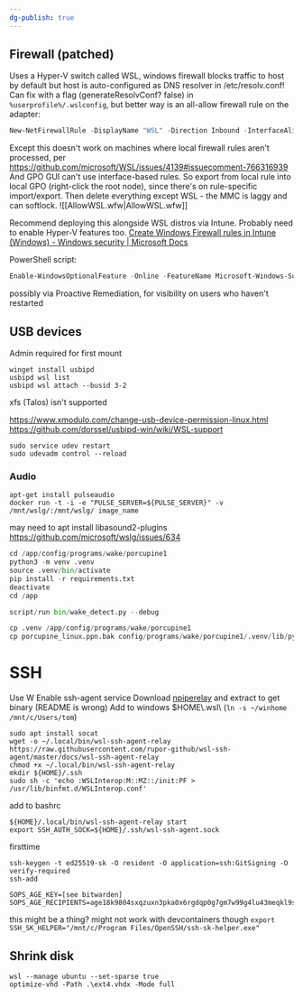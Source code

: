 ```yaml
---
dg-publish: true
---
```

## Firewall (patched)
Uses a Hyper-V switch called WSL, windows firewall blocks traffic to host by default but host is auto-configured as DNS resolver in /etc/resolv.conf!
Can fix with a flag (generateResolvConf? false) in `%userprofile%/.wslconfig`, but better way is an all-allow firewall rule on the adapter:

```powershell
New-NetFirewallRule -DisplayName "WSL" -Direction Inbound -InterfaceAlias "vEthernet (WSL)" -Action Allow
```

Except this doesn't work on machines where local firewall rules aren't processed, per https://github.com/microsoft/WSL/issues/4139#issuecomment-766316939
And GPO GUI can't use interface-based rules. So export from local rule into local GPO (right-click the root node), since there's on rule-specific import/export. Then delete everything except WSL - the MMC is laggy and can softlock.
![[AllowWSL.wfw|AllowWSL.wfw]]

Recommend deploying this alongside WSL distros via Intune. Probably need to enable Hyper-V features too.
[Create Windows Firewall rules in Intune (Windows) - Windows security | Microsoft Docs](https://docs.microsoft.com/en-us/windows/security/threat-protection/windows-firewall/create-windows-firewall-rules-in-intune)

PowerShell script: 
```powershell
Enable-WindowsOptionalFeature -Online -FeatureName Microsoft-Windows-Subsystem-Linux
```

possibly via Proactive Remediation, for visibility on users who haven't restarted

## USB devices
Admin required for first mount
```
winget install usbipd
usbipd wsl list
usbipd wsl attach --busid 3-2
```
xfs (Talos) isn't supported 

https://www.xmodulo.com/change-usb-device-permission-linux.html
https://github.com/dorssel/usbipd-win/wiki/WSL-support

```
sudo service udev restart
sudo udevadm control --reload
```

### Audio
```
apt-get install pulseaudio
docker run -t -i -e "PULSE_SERVER=${PULSE_SERVER}" -v /mnt/wslg/:/mnt/wslg/ image_name
```

may need to apt install libasound2-plugins
https://github.com/microsoft/wslg/issues/634

```python
cd /app/config/programs/wake/porcupine1
python3 -m venv .venv
source .venv/bin/activate
pip install -r requirements.txt
deactivate
cd /app

script/run bin/wake_detect.py --debug

cp .venv /app/config/programs/wake/porcupine1
cp porcupine_linux.ppn.bak config/programs/wake/porcupine1/.venv/lib/python3.9/site-packages/pvporcupine/resources/keyword_files/linux/porcupine_linux.ppn
```

# SSH
Use W
Enable ssh-agent service
Download [npiperelay](https://github.com/jstarks/npiperelay/releases/tag/v0.1.0) and extract to get binary (README is wrong)
Add to windows $HOME\\.wsl\\ (`ln -s ~/winhome /mnt/c/Users/tom`)
```
sudo apt install socat
wget -o ~/.local/bin/wsl-ssh-agent-relay https://raw.githubusercontent.com/rupor-github/wsl-ssh-agent/master/docs/wsl-ssh-agent-relay
chmod +x ~/.local/bin/wsl-ssh-agent-relay
mkdir ${HOME}/.ssh
sudo sh -c 'echo :WSLInterop:M::MZ::/init:PF > /usr/lib/binfmt.d/WSLInterop.conf'
```

add to bashrc
```
${HOME}/.local/bin/wsl-ssh-agent-relay start
export SSH_AUTH_SOCK=${HOME}/.ssh/wsl-ssh-agent.sock
```

firsttime
```
ssh-keygen -t ed25519-sk -O resident -O application=ssh:GitSigning -O verify-required
ssh-add
```

```
SOPS_AGE_KEY=[see bitwarden]
SOPS_AGE_RECIPIENTS=age18k9804sxqzuxn3pka0x6rgdqp0g7gm7w99g4lu43meqkl9s8lvrsl6n0vh

```


this might be a thing? might not work with devcontainers though
`export SSH_SK_HELPER="/mnt/c/Program Files/OpenSSH/ssh-sk-helper.exe"`

## Shrink disk
```
wsl --manage ubuntu --set-sparse true
optimize-vhd -Path .\ext4.vhdx -Mode full
```
